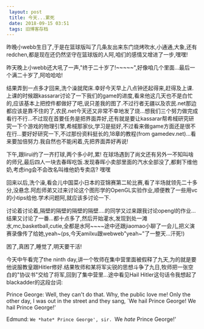 ```yaml
---
 layout: post
 title: 今天...累死
 date: 2018-09-15 03:51
 tags: 旧博客存档
---
```

昨晚小webb生日了,于是在篮球版叫了几条友出来东门烧烤吹水,小通通,大象,还有redchen,都是现在还仍然坚守在篮球版的人阿,咱们的感情又增进了一步,嘿嘿!

昨天晚上小webb还大吼了一声,"终于二十岁了!~~~~~",好像咱几个里面...最后一个满二十岁了,阿哈哈哈!



结果弄到一点多才回来,洗个澡就爬床.幸好今天早上八点钟还起得来,赶得及上课.上课的时候跟kassarar讨论了一下我们的game的进度,看来他这几天也不是白忙的,应该基本上把控件都做好了吧,说只差我的图了.不过行者无疆以及农民.net那边都应该是靠不住的了,农民.net今天还又非常不幸地发了烧...想我们三个努力做完成看行不行...不过现在首要任务是把界面弄好,还有就是要让kassarar帮希棫研究研究一下个游戏的物理引擎,希棫那家伙,学习是挺好,不过看来做game方面还是很不在行...要好好研究一下,不过那份资料挺长的,18章的教程(from
gamedev.net)...看来要加倍努力.我自然也不能闲着,先把界面弄好再说!



下午,跟lirui约了一齐打球,两个多小时,累!
在球场遇到了尚文还有另外一不知叫啥的师兄,最后四人一块去春晖吃饭.发现春晖小卖部里面的汽水全部没了,都剩下维他奶,考虑ing会不会改名叫维他奶专卖店? 嘿嘿



回来以后,洗个澡,看会儿中国菜小日本的亚锦赛第二轮比赛,看了半场就领先二十多分,没悬念.阿彪师弟又过来讨论这个图形学的OpenGL实验作业,顺便教了一些用vc的小tips给他.学术问题阿,就应该多讨论一下.



讨论着讨论着,隔壁的隔壁的隔壁的隔壁....的同学又过来跟我讨论opengl的作业...结果又讨论了一番...都十点多了,然后开始灌水,发现到处一滩水,mc,basketball,cutie,全都是水阿~~~~途中还跟jiaomao小聊了一会儿,把义演赛录像传了给她,yeah~(ps,今天amilxu跟webweb"yeah~"了一整天...汗死!)



困了,真困了,睡觉了,明天要干活!



今天中午看完了the ninth
day,讲一个牧师在集中营里面被假释了九天,为的就是要他说服教皇跟Hitler修好.结果牧师和某将军尖锐的思想斗争了九日,牧师把一张空白的"协议书"交给了将军,回到了集中营里...途中看见Hail
Hitler这句话令我想起了blackadder的这段台词:

Prince George: Well, they can't do that. Why, the public love me! Only the
other day, I was out in the street and they sang, `We hail Prince George! We
hail Prince George!'

Edmund: `We *hate* Prince George', sir. `We *hate* Prince George!'



